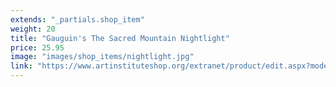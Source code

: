 ```yaml
---
extends: "_partials.shop_item"
weight: 20
title: "Gauguin's The Sacred Mountain Nightlight"
price: 25.95
image: "images/shop_items/nightlight.jpg"
link: "https://www.artinstituteshop.org/extranet/product/edit.aspx?mode=edit&productID=7466"
---
```

